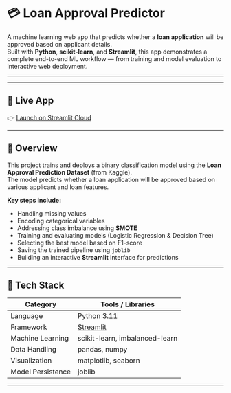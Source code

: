 # 💳 Loan Approval Predictor

A machine learning web app that predicts whether a **loan application** will be approved based on applicant details.  
Built with **Python**, **scikit-learn**, and **Streamlit**, this app demonstrates a complete end-to-end ML workflow — from training and model evaluation to interactive web deployment.

---


---

## 🚀 Live App
👉 [Launch on Streamlit Cloud](https://loanapprovalpredictor-bktaearft8jexbmbrjdznl.streamlit.app/)  


---

## 🧠 Overview

This project trains and deploys a binary classification model using the **Loan Approval Prediction Dataset** (from Kaggle).  
The model predicts whether a loan application will be approved based on various applicant and loan features.

**Key steps include:**
- Handling missing values  
- Encoding categorical variables  
- Addressing class imbalance using **SMOTE**  
- Training and evaluating models (Logistic Regression & Decision Tree)  
- Selecting the best model based on F1-score  
- Saving the trained pipeline using `joblib`  
- Building an interactive **Streamlit** interface for predictions  

---

## 🧰 Tech Stack

| Category | Tools / Libraries |
|-----------|-------------------|
| Language | Python 3.11 |
| Framework | [Streamlit](https://streamlit.io/) |
| Machine Learning | scikit-learn, imbalanced-learn |
| Data Handling | pandas, numpy |
| Visualization | matplotlib, seaborn |
| Model Persistence | joblib |

---


